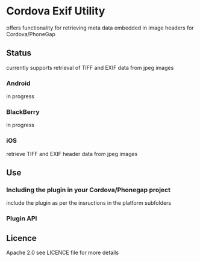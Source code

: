 # Cordova Exif Utility
offers functionality for retrieving meta data embedded in image headers for Cordova/PhoneGap

## Status
currently supports retrieval of TIFF and EXIF data from jpeg images

### Android

in progress

### BlackBerry

in progress

### iOS

retrieve TIFF and EXIF header data from jpeg images

## Use

### Including the plugin in your Cordova/Phonegap project
include the plugin as per the insructions in the platform subfolders 

### Plugin API

## Licence
Apache 2.0
see LICENCE file for more details
